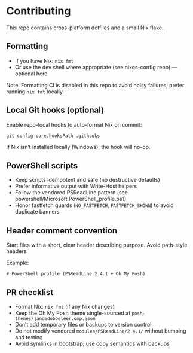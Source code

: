 # Contributing

This repo contains cross-platform dotfiles and a small Nix flake.

## Formatting

- If you have Nix: `nix fmt`
- Or use the dev shell where appropriate (see nixos-config repo) — optional here

Note: Formatting CI is disabled in this repo to avoid noisy failures; prefer running `nix fmt` locally.

## Local Git hooks (optional)

Enable repo-local hooks to auto-format Nix on commit:

```
git config core.hooksPath .githooks
```

If Nix isn’t installed locally (Windows), the hook will no-op.

## PowerShell scripts

- Keep scripts idempotent and safe (no destructive defaults)
- Prefer informative output with Write-Host helpers
- Follow the vendored PSReadLine pattern (see powershell/Microsoft.PowerShell_profile.ps1)
- Honor fastfetch guards (`NO_FASTFETCH`, `FASTFETCH_SHOWN`) to avoid duplicate banners

## Header comment convention

Start files with a short, clear header describing purpose. Avoid path-style headers.

Example:
```
# PowerShell profile (PSReadLine 2.4.1 + Oh My Posh)
```

## PR checklist

- Format Nix: `nix fmt` (if any Nix changes)
- Keep the Oh My Posh theme single-sourced at `posh-themes/jandedobbeleer.omp.json`
- Don’t add temporary files or backups to version control
- Do not modify vendored `modules/PSReadLine/2.4.1/` without bumping and testing
- Avoid symlinks in bootstrap; use copy semantics with backups
